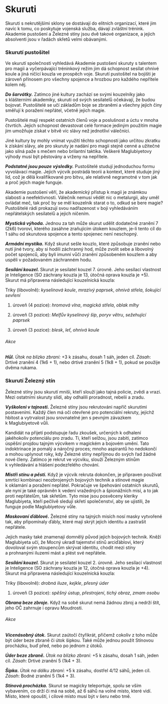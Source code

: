 # Skuruti

Skuruti s nekrutějšími sklony se dostávají do elitních organizací, které jim navíc k tomu, co poskytuje vojenská služba, dávají zvláštní trénink. Akademie pustošení a Železné stíny jsou dvě takové organizace, a jejich absolventi jsou v řadách skřetů velmi obávanými.

### Skurutí pustošitel

Ve skurutí společnosti vyhledává Akademie pustošení skuruty s talentem pro magii a vyčerpávající tréninkový režim jim dá schopnost sesílat ohnivé koule a jiná ničící kouzla ve prospěch voje. Skurutí pustošitel na bojišti je zároveň přínosem pro všechny spojence a hrozbou pro každého nepřítele kolem něj.

***Do šarvátky.*** Zatímco jiné kultury zachází se svými kouzelníky jako s klášterními akademiky, skuruti od svých sesilatelů očekávají, že budou bojovat. Pustošitelé se učí základům boje se zbraněmi a všechny jejich činy směřují k poražení nepřátel, včetně jejich magie.

Pustošitelé mají respekt ostatních členů voje a poslušnost a úctu v mnoha čtvrtích. Jejich schopnost devastovat celé formace jediným použitím magie jim umožňuje získat v bitvě víc slávy než jednotliví válečníci.

Jiné kultury by mohly vnímat využití těchto schopností jako určitou zkratku k získání slávy, ale pro skuruty je nadání pro magii stejně cenné a užitečné jako silná paže s mečem nebo brilantní taktika. Veškeré Maglubiyetovy výhody musí být pěstovány a vrženy na nepřítele.

***Podstatné jsou pouze výsledky.*** Pustošitelé studují jednoduchou formu vyvolávací magie. Jejich výcvik postrádá teorii a kontext, které studuje jiný lid, což je dělá kvalifikované pro bitvu, ale relativně negramotné v tom jak a proč jejich magie funguje.

Akademie pustošení věří, že akademický přístup k magii je známkou slabosti a neefektivnosti. Válečník nemusí vědět nic o metalurgii, aby uměl ovládat meč, tak proč by se měl kouzelník starat o to, odkud se bere magie? Pustošitelé rádi prokazují svou nadřazenost v boji vyhledáváním nepřátelských sesilatelů a jejich ničením.

<Monster 
    title="Skurutí pustošitel"
    subtitle="Střední humanoid (skřet), zákonné zlo"
    armor-class="13 (okovaná kožená zbroj)"
    hit-points="45 (7k8 + 14)"
    speed="6 sáhů"
    str="13 (+1)"
    dex="12 (+1)"
    con="14 (+2)"
    int="16 (+3)"
    wis="13 (+1)"
    cha="11 (+0)"
    saving-thros=""
    skills="Mystika +5"
    damage-vulnerabilities=""
    damage-resistance=""
    damage-immunities=""
    condition-immunities=""
    senses="vidění ve tmě 12 sáhů, pasivní Vnímání 11"
    languages="goblinština, obecná řeč"
    challenge="4 (1 100 ZK)"
    >

***Mystická výhoda.*** Jednou za tah může skurut udělit dodatečné zranění 7 (2k6) tvorovi, kterého zasáhne zraňujícím útokem kouzlem, je-li tento cíl do 1 sáhu od skurutova spojence a tento spojenec není neschopný.

***Armádní mystika.*** Když skurut sešle kouzlo, které způsobuje zranění nebo nutí jiné tvory, aby si hodili záchranný hod, může zvolit sebe a libovolný počet spojenců, aby byli imunní vůči zranění způsobeném kouzlem a aby uspěli v požadovaném záchranném hodu.

***Sesílání kouzel.*** Skurut je sesilatel kouzel 7. úrovně. Jeho sesílací vlastnost je Inteligence (SO záchrany kouzla je 13, útočná oprava kouzla je +5). Skurut má připravena následující kouzelnická kouzla:

Triky (libovolně): *kyselinová koule*, *mrazivý paprsek*, *ohnivá střela*, *šokující sevření*

1. úroveň (4 pozice): *hromová vlna*, *magická střela*, *oblak mlhy*

2. úroveň (3 pozice): *Melfův kyselinový šíp*, *poryv větru*, *sežehující paprsek*

3. úroveň (3 pozice): *blesk*, *leť*, *ohnivá koule*
    
###### Akce

***Hůl.*** *Útok na blízko zbraní:* +3 k zásahu, dosah 1 sáh, jeden cíl. *Zásah*: Drtivé zranění 4 (1k6 + 1), nebo drtivé zranění 5 (1k8 + 1), pokud se použije dvěma rukama.
    
</Monster>



### Skurutí Železný stín

Železné stíny jsou skurutí mniši, kteří slouží jako tajná policie, zvědi a vrazi. Mezi ostatními skuruty slídí, aby odhalili proradnost, rebelii a zradu.

***Vyškoleni v tajnosti.*** Železné stíny jsou rekrutováni napříč skurutími postaveními. Každý člen má oči otevřené pro potenciální rekruty, jejichž hbitost a vytrvalost jsou srovnatelné jen s pevným závazkem k Maglubiyetově vůli.

Kandidát na přijetí podstupuje řadu zkoušek, určených k odhalení jakéhokoliv potenciálu pro zradu. Ti, kteří selžou, jsou zabiti, zatímco úspěšní projdou tajným výcvikem v magickém a bojovém umění. Tato indoktrinace je pomalý a náročný proces; mnoho aspirantů ho nedokončí a mohou uplynout roky, kdy Železné stíny nepřijmou do svých řad žádné nové členy. Zatímco je rekrut ve výcviku, slouží Železným stínům k vyhledávání a hlášení podezřelého chování.

***Mistři stínu a pěsti.*** Když je výcvik rekruta dokončen, je připraven používat smrtící kombinaci neozbrojených bojových technik a stínové magie k oklamání a poražení nepřátel. Pokračuje ve špehování ostatních skurutů, ale nyní je také oprávněn k vedení vražedných a špionážních misí, a to jak proti nepřátelům, tak skřetům. Tyto mise jsou posvěceny kleriky Maglubiyeta, kteří pečlivě sledují skřetí společenství, aby se ujistili, že funguje podle Maglubiyetovy vůle.

***Maskovaní ďáblové.*** Železné stíny na tajných misích nosí masky vytvořené tak, aby připomínaly ďábly, které mají skrýt jejich identitu a zastrašit nepřátele.

Jejich masky také znamenají domnělý původ jejich bojových technik. Kněží Maglubiyeta učí, že Mocný ukradl tajemství stínů arciďáblovi, který dovoloval svým stoupencům skrývat identitu, chodit mezi stíny a prohnanými iluzemi mást a plést své nepřátele.


<Monster 
    title="Skurutí Železný stín"
    subtitle="Střední humanoid (skřet), zákonné zlo"
    armor-class="15"
    hit-points="32 (5k8 + 10)"
    speed="8 sáhů"
    str="14 (+2)"
    dex="16 (+3)"
    con="15 (+2)"
    int="14 (+2)"
    wis="15 (+2)"
    cha="11 (+0)"
    saving-thros=""
    skills="Akrobacie +5, Atletika +4, Nenápadnost +5"
    damage-vulnerabilities=""
    damage-resistance=""
    damage-immunities=""
    condition-immunities=""
    senses="vidění ve tmě 12 sáhů, pasivní Vnímání 12"
    languages="goblinština, obecná řeč"
    challenge="2 (450 ZK)"
    >

***Sesílání kouzel.*** Skurut je sesilatel kouzel 2. úrovně. Jeho sesílací vlastnost je Inteligence (SO záchrany kouzla je 12, útočná oprava kouzla je +4). Skurut má připravena následující kouzelnická kouzla:

Triky (libovolně): *drobná iluze*, *kejkle*, *přesný úder*

1. úroveň (3 pozice): *spěšný ústup*, *přestrojení*, *tichý obraz*, *zmam osobu*

***Obrana beze zbroje.*** Když na sobě skurut nemá žádnou zbroj a nedrží štít, jeho OČ zahrnuje i opravu Moudrosti.
    
###### Akce

***Vícenásobný útok.*** Skurut zaútočí čtyřikrát, přičemž cokoliv z toho může být úder beze zbraně či útok šipkou. Také může jednou použít Stínovou procházku, buď před, nebo po jednom z útoků.

***Úder beze zbraně.*** *Útok na blízko zbraní:* +5 k zásahu, dosah 1 sáh, jeden cíl. *Zásah*: Drtivé zranění 5 (1k4 + 3).

***Šipka.*** *Útok na dálku zbraní*: +5 k zásahu, dostřel 4/12 sáhů, jeden cíl. *Zásah*: Bodné zranění 5 (1k4 + 3).

***Stínová procházka.*** Skurut se magicky teleportuje, spolu se vším vybavením, co drží či má na sobě, až 6 sáhů na volné místo, které vidí. Místo, které opouští, i cílové místo musí být v šeru nebo tmě.
    
</Monster>



